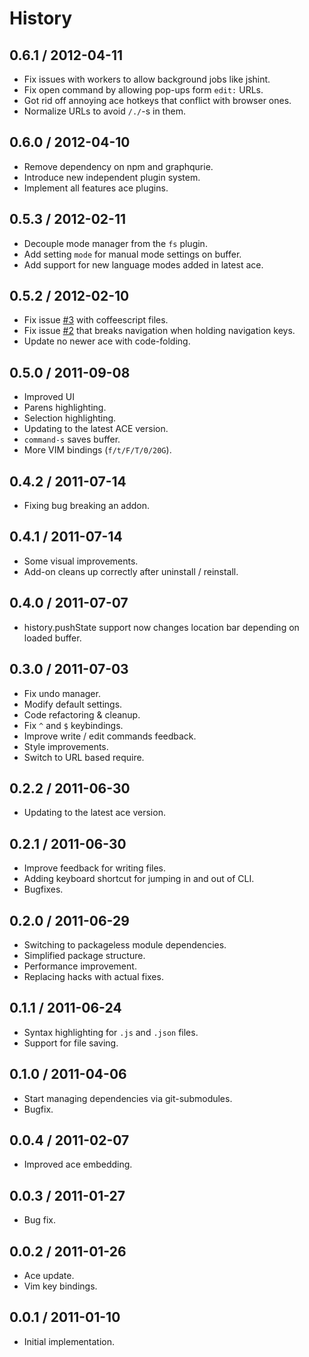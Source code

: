# History #

## 0.6.1 / 2012-04-11

  - Fix issues with workers to allow background jobs like jshint.
  - Fix open command by allowing pop-ups form `edit:` URLs.
  - Got rid off annoying ace hotkeys that conflict with browser ones.
  - Normalize URLs to avoid `/./`-s in them.

## 0.6.0 / 2012-04-10

  - Remove dependency on npm and graphqurie.
  - Introduce new independent plugin system.
  - Implement all features ace plugins.

## 0.5.3 / 2012-02-11

  - Decouple mode manager from the `fs` plugin.
  - Add setting `mode` for manual mode settings on buffer.
  - Add support for new language modes added in latest ace.

## 0.5.2 / 2012-02-10

  - Fix issue [#3](issues/3) with coffeescript files.
  - Fix issue [#2](issues/2) that breaks navigation when holding navigation
    keys.
  - Update no newer ace with code-folding.

## 0.5.0 / 2011-09-08

  - Improved UI
  - Parens highlighting.
  - Selection highlighting.
  - Updating to the latest ACE version.
  - `command-s` saves buffer.
  - More VIM bindings (`f/t/F/T/0/20G`).

## 0.4.2 / 2011-07-14

  - Fixing bug breaking an addon.

## 0.4.1 / 2011-07-14

  - Some visual improvements.
  - Add-on cleans up correctly after uninstall / reinstall.

## 0.4.0 / 2011-07-07

  - history.pushState support now changes location bar depending on loaded
    buffer.

## 0.3.0 / 2011-07-03

  - Fix undo manager.
  - Modify default settings.
  - Code refactoring & cleanup.
  - Fix `^` and `$` keybindings.
  - Improve write / edit commands feedback.
  - Style improvements.
  - Switch to URL based require.

## 0.2.2 / 2011-06-30

  - Updating to the latest ace version.

## 0.2.1 / 2011-06-30

  - Improve feedback for writing files.
  - Adding keyboard shortcut for jumping in and out of CLI.
  - Bugfixes.

## 0.2.0 / 2011-06-29

  - Switching to packageless module dependencies.
  - Simplified package structure.
  - Performance improvement.
  - Replacing hacks with actual fixes.

## 0.1.1 / 2011-06-24

  - Syntax highlighting for `.js` and `.json` files.
  - Support for file saving.

## 0.1.0 / 2011-04-06

  - Start managing dependencies via git-submodules.
  - Bugfix.

## 0.0.4 / 2011-02-07

  - Improved ace embedding.

## 0.0.3 / 2011-01-27

  - Bug fix.

## 0.0.2 / 2011-01-26

  - Ace update.
  - Vim key bindings.

## 0.0.1 / 2011-01-10

  - Initial implementation.
